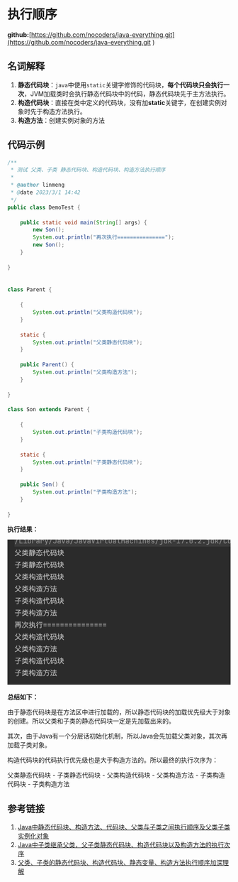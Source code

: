 # 执行顺序

**github:**[https://github.com/nocoders/java-everything.git](https://github.com/nocoders/java-everything.git )

## 名词解释

1. **静态代码块**：`java`中使用`static`关键字修饰的代码块，**每个代码块只会执行一次**，JVM加载类时会执行静态代码块中的代码，静态代码块先于主方法执行。
2. **构造代码块**：直接在类中定义的代码块，没有加**static**关键字，在创建实例对象时先于构造方法执行。
3. **构造方法**：创建实例对象的方法

## 代码示例

```java
/**
 * 测试 父类、子类 静态代码块、构造代码块、构造方法执行顺序
 *
 * @author linmeng
 * @date 2023/3/1 14:42
 */
public class DemoTest {

	public static void main(String[] args) {
		new Son();
		System.out.println("再次执行===============");
		new Son();
	}

}


class Parent {

	{
		System.out.println("父类构造代码块");
	}

	static {
		System.out.println("父类静态代码块");
	}

	public Parent() {
		System.out.println("父类构造方法");
	}

}

class Son extends Parent {

	{
		System.out.println("子类构造代码块");
	}

	static {
		System.out.println("子类静态代码块");
	}

	public Son() {
		System.out.println("子类构造方法");
	}

}

```

**执行结果：**

![](../images/java代码执行顺序.png)

**总结如下：**

由于静态代码块是在方法区中进行加载的，所以静态代码块的加载优先级大于对象的创建。所以父类和子类的静态代码块一定是先加载出来的。

其次，由于Java有一个分层话初始化机制，所以Java会先加载父类对象，其次再加载子类对象。

   构造代码块的代码执行优先级也是大于构造方法的。所以最终的执行次序为：

   父类静态代码块 - 子类静态代码块 - 父类构造代码块 - 父类构造方法 - 子类构造代码块 - 子类构造方法

 

## 参考链接

1. [Java中静态代码块、构造方法、代码块、父类与子类之间执行顺序及父类子类实例化对象](https://janus.blog.csdn.net/article/details/52609341)
2. [Java中子类继承父类，父子类静态代码块、构造代码块以及构造方法的执行次序](https://blog.csdn.net/qq_43097201/article/details/104654602)
3. [父类、子类的静态代码块、构造代码块、静态变量、构造方法执行顺序加深理解](https://blog.csdn.net/WiteWater/article/details/89043462)